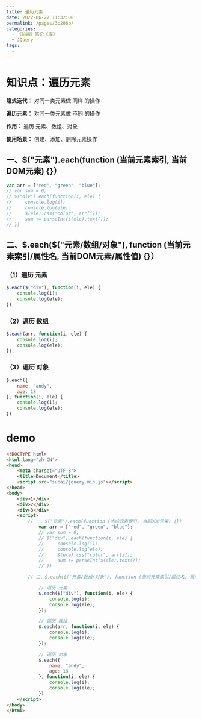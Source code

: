 ```yaml
---
title: 遍历元素
date: 2022-06-27 11:32:08
permalink: /pages/3c206b/
categories:
  - 《前端》笔记《库》
  - JQuery
tags:
  - 
---
```

# 知识点：遍历元素

**隐式迭代：** 对同一类元素做 同样 的操作

**遍历元素：** 对同一类元素做 不同 的操作

**作用：** 遍历 元素、数组、对象

**使用场景：** 创建、添加、删除元素操作

## 一、$("元素").each(function (当前元素索引, 当前DOM元素) {}）

```js
var arr = ["red", "green", "blue"];
// var sum = 0;
// $("div").each(function(i, ele) {
//     console.log(i);
//     console.log(ele);
//     $(ele).css("color", arr[i]);
//     sum += parseInt($(ele).text());
// })
```

## 二、\$.each($("元素/数组/对象"), function (当前元素索引/属性名, 当前DOM元素/属性值) {}）

### （1）遍历 元素
```js
$.each($("div"), function(i, ele) {
    console.log(i);
    console.log(ele);
});
```

### （2）遍历 数组
```js
$.each(arr, function(i, ele) {
    console.log(i);
    console.log(ele);
});
```

### （3）遍历 对象
```js
$.each({
    name: "andy",
    age: 18
}, function(i, ele) {
    console.log(i);
    console.log(ele);
})
```

# demo
```html
<!DOCTYPE html>
<html lang="zh-CN">
<head>
    <meta charset="UTF-8">
    <title>Document</title>
    <script src="sucai/jquery.min.js"></script>
</head>
<body>
    <div>1</div>
    <div>2</div>
    <div>3</div>
    <script>
        // 一、$("元素").each(function (当前元素索引, 当前DOM元素) {}）
            var arr = ["red", "green", "blue"];
            // var sum = 0;
            // $("div").each(function(i, ele) {
            //     console.log(i);
            //     console.log(ele);
            //     $(ele).css("color", arr[i]);
            //     sum += parseInt($(ele).text());
            // })

        // 二、$.each($("元素/数组/对象"), function (当前元素索引/属性名, 当前DOM元素/属性值) {}）

            // 遍历 元素
            $.each($("div"), function(i, ele) {
                console.log(i);
                console.log(ele);
            });

            // 遍历 数组
            $.each(arr, function(i, ele) {
                console.log(i);
                console.log(ele);
            });

            // 遍历 对象
            $.each({
                name: "andy",
                age: 18
            }, function(i, ele) {
                console.log(i);
                console.log(ele);
            })
    </script>
</body>
</html>
```